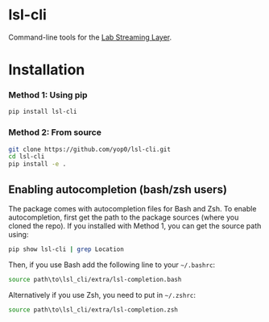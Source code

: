 # lsl-cli
Command-line tools for the [Lab Streaming Layer](https://labstreaminglayer.readthedocs.io/info/getting_started.html). 

# Installation
### Method 1: Using pip
```bash
pip install lsl-cli
```

### Method 2: From source
```bash
git clone https://github.com/yop0/lsl-cli.git
cd lsl-cli
pip install -e .
```

## Enabling autocompletion (bash/zsh users)
The package comes with autocompletion files for Bash and Zsh. 
To enable autocompletion, first get the path to the 
package sources (where you cloned the repo). If you installed with Method 1, you can get the source path using:  
```bash
pip show lsl-cli | grep Location
```

Then, if you use Bash add the following line to your `~/.bashrc`: 
```bash 
source path\to\lsl_cli/extra/lsl-completion.bash
```
Alternatively if you use Zsh, you need to put in `~/.zshrc`: 
```bash
source path\to\lsl_cli/extra/lsl-completion.zsh
```

